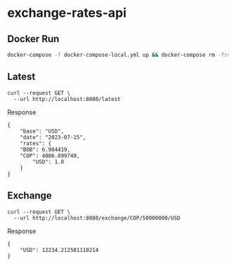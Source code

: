 # exchange-rates-api

## Docker Run

```sh
docker-compose -f docker-compose-local.yml up && docker-compose rm -fsv
```
## Latest

```
curl --request GET \
  --url http://localhost:8080/latest
```

Response
```
{
    "base": "USD",
    "date": "2023-07-15",
    "rates": {
	"BOB": 6.904419,
	"COP": 4086.899749,
        "USD": 1.0
    }
}
```

## Exchange
```
curl --request GET \
  --url http://localhost:8080/exchange/COP/50000000/USD
```

Response
```
{
    "USD": 12234.212501110214
}
```
